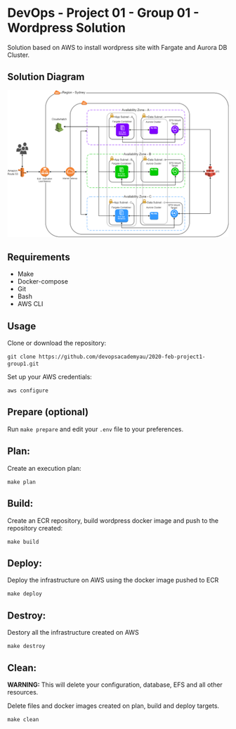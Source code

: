 # DevOps - Project 01 - Group 01 - Wordpress Solution 

Solution based on AWS to install wordpress site with Fargate and Aurora DB Cluster. 

## Solution Diagram 

![](docs/devops-image-diagram-project-01.png)

## Requirements 

- Make
- Docker-compose 
- Git
- Bash
- AWS CLI

## Usage

Clone or download the repository:

```
git clone https://github.com/devopsacademyau/2020-feb-project1-group1.git
```

Set up your AWS credentials:

```
aws configure
```


## Prepare (optional)

Run `make prepare` and edit your `.env` file to your preferences.


## Plan:

Create an execution plan:
```
make plan
```


## Build:

Create an ECR repository, build wordpress docker image and push to the repository created:
```
make build
```


## Deploy:

Deploy the infrastructure on AWS using the docker image pushed to ECR
```
make deploy
```


## Destroy:

Destory all the infrastructure created on AWS
```
make destroy
```


## Clean:

**WARNING:** This will delete your configuration, database, EFS and all other resources.

Delete files and docker images created on plan, build and deploy targets.
```
make clean
```
